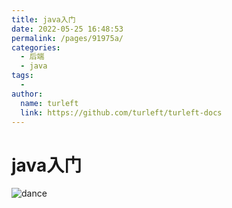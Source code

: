 ```yaml
---
title: java入门
date: 2022-05-25 16:48:53
permalink: /pages/91975a/
categories:
  - 后端
  - java
tags:
  - 
author: 
  name: turleft
  link: https://github.com/turleft/turleft-docs
---
```

# java入门
![dance](https://raw.githubusercontent.com/turleft/img/main/blog/dance.jpeg)
